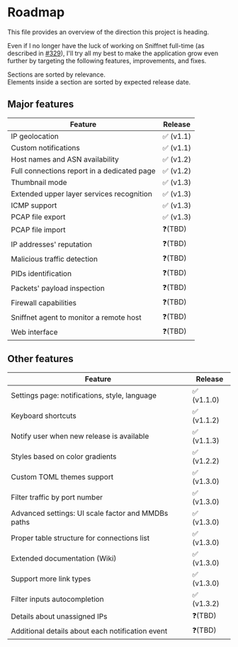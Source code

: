 # Roadmap

This file provides an overview of the direction this project is heading.

Even if I no longer have the luck of working on Sniffnet full-time (as described in [#329](https://github.com/GyulyVGC/sniffnet/discussions/329)),
I'll try all my best to make the application grow even further by targeting the following features, improvements, and fixes. <br>

Sections are sorted by relevance. <br>
Elements inside a section are sorted by expected release date.

## Major features
  
| Feature                                     | Release  | 
|---------------------------------------------|----------|
| IP geolocation                              | ✅ (v1.1) |
| Custom notifications                        | ✅ (v1.1) |
| Host names and ASN availability             | ✅ (v1.2) |
| Full connections report in a dedicated page | ✅ (v1.2) |
| Thumbnail mode                              | ✅ (v1.3) |
| Extended upper layer services recognition   | ✅ (v1.3) |
| ICMP support                                | ✅ (v1.3) |
| PCAP file export                            | ✅ (v1.3) |
| PCAP file import                            | ❓(TBD)   |
| IP addresses' reputation                    | ❓(TBD)   |
| Malicious traffic detection                 | ❓(TBD)   |
| PIDs identification                         | ❓(TBD)   |
| Packets' payload inspection                 | ❓(TBD)   |
| Firewall capabilities                       | ❓(TBD)   |
| Sniffnet agent to monitor a remote host     | ❓(TBD)   |
| Web interface                               | ❓(TBD)   |

## Other features
  
| Feature                                            | Release    | 
|----------------------------------------------------|------------|
| Settings page: notifications, style, language      | ✅ (v1.1.0) |
| Keyboard shortcuts                                 | ✅ (v1.1.2) |
| Notify user when new release is available          | ✅ (v1.1.3) |
| Styles based on color gradients                    | ✅ (v1.2.2) |
| Custom TOML themes support                         | ✅ (v1.3.0) |
| Filter traffic by port number                      | ✅ (v1.3.0) |
| Advanced settings: UI scale factor and MMDBs paths | ✅ (v1.3.0) |
| Proper table structure for connections list        | ✅ (v1.3.0) |
| Extended documentation (Wiki)                      | ✅ (v1.3.0) |
| Support more link types                            | ✅ (v1.3.0) |
| Filter inputs autocompletion                       | ✅ (v1.3.2) |
| Details about unassigned IPs                       | ❓(TBD)     |
| Additional details about each notification event   | ❓(TBD)     |
